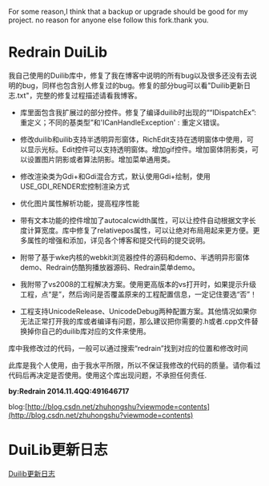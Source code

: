 For some reason,I think that a backup or upgrade should be good for my project.
no reason for anyone else follow this fork.thank you.

# Redrain DuiLib
我自己使用的Duilib库中，修复了我在博客中说明的所有bug以及很多还没有去说明的bug，同样也包含别人修复过的bug。修复的部分bug可以看"Duilib更新日志.txt"，完整的修复过程描述请看我博客。

- 库里面包含我扩展过的部分控件。修复了编译duilib时出现的““IDispatchEx”: 重定义；不同的基类型”和'ICanHandleException' : 重定义错误。

- 修改duilib和uilib支持半透明异形窗体，RichEdit支持在透明窗体中使用，可以显示光标。Edit控件可以支持透明窗体。增加gif控件。增加窗体阴影类，可以设置图片阴影或者算法阴影。增加菜单通用类。

- 修改渲染类为Gdi+和Gdi混合方式，默认使用Gdi+绘制，使用USE_GDI_RENDER宏控制渲染方式

- 优化图片属性解析功能，提高程序性能

- 带有文本功能的控件增加了autocalcwidth属性，可以让控件自动根据文字长度计算宽度。库中修复了relativepos属性，可以让绝对布局用起来更方便。更多属性的增强和添加，详见各个博客和提交代码的提交说明。

- 附带了基于wke内核的webkit浏览器控件的源码和demo、半透明异形窗体demo、Redrain仿酷狗播放器源码、Redrain菜单demo。

- 我附带了vs2008的工程解决方案。使用更高版本的vs打开时，如果提示升级工程，点“是”，然后询问是否覆盖原来的工程配置信息，一定记住要选“否”！  

- 工程支持UnicodeRelease、UnicodeDebug两种配置方案。其他情况如果你无法正常打开我的库或者编译有问题，那么建议把你需要的.h或者.cpp文件替换掉你自己的duilib库对应的文件来使用。

库中我修改过的代码，一般可以通过搜索“redrain”找到对应的位置和修改时间

此库是我个人使用，由于我水平所限，所以不保证我修改的代码的质量。请你看过代码后再决定是否使用。使用这个库出现问题，不承担任何责任.

**by:Redrain  2014.11.4QQ:491646717**

blog:[http://blog.csdn.net/zhuhongshu?viewmode=contents](http://blog.csdn.net/zhuhongshu?viewmode=contents)

# DuiLib更新日志
[Duilib更新日志](./Duilib更新日志.txt)
